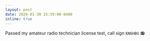```yaml
---
layout: post
date: 2020-01-30 15:59:00-0400
inline: true
---
```


Passed my amateur radio technician license test, call sign `KN6HBU` 📻
